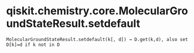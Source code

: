 # qiskit.chemistry.core.MolecularGroundStateResult.setdefault

`MolecularGroundStateResult.setdefault(k[, d]) → D.get(k,d), also set D[k]=d if k not in D`
